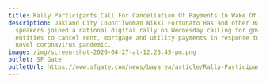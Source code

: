 ```yaml
---
title: Rally Participants Call For Cancellation Of Payments In Wake Of Covid-19
description: Oakland City Councilwoman Nikki Fortunato Bas and other Bay Area
  speakers joined a national digital rally on Wednesday calling for government
  entities to cancel rent, mortgage and utility payments in response to the
  novel coronavirus pandemic.
image: /img/screen-shot-2020-04-27-at-12.25.45-pm.png
outlet: SF Gate
outletUrl: https://www.sfgate.com/news/bayarea/article/Rally-Participants-Call-For-Cancellation-Of-15172457.php
---
```

